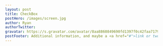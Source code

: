 ```yaml
---
layout: post
title: CheckBox 
postHero: /images/screen.jpg
author: Ryan
authorTwitter: 
gravatar: https://s.gravatar.com/avatar/8aa8860849690fd1397f0c42faa71795?s=80
postFooter: Additional information, and maybe a <a href="#">link or two</a>
---
```



<body>
  <style>

    html {
      font-family: sans-serif;
      background: #ffc600;
    }

    .inbox {
      max-width: 400px;
      margin: 50px auto;
      background: white;
      border-radius: 5px;
      box-shadow: 10px 10px 0 rgba(0,0,0,0.1);
    }

    .item {
      display: flex;
      align-items: center;
      border-bottom: 1px solid #F1F1F1;
    }

    .item:last-child {
      border-bottom: 0;
    }


    input:checked + p {
      background: #F9F9F9;
      text-decoration: line-through;
    }

    input[type="checkbox"] {
      margin: 20px;
    }

    p {
      margin: 0;
      padding: 20px;
      transition: background 0.2s;
      flex: 1;
      font-family: 'helvetica neue';
      font-size: 20px;
      font-weight: 200;
      border-left: 1px solid #D1E2FF;
    }
  </style>
   <!--
   The following is a common layout you would see in an email client.

   When a user clicks a checkbox, holds Shift, and then clicks another checkbox a few rows down, all the checkboxes in-between those two checkboxes should be checked.

  -->
  <div class="inbox">
    <div class="item">
      <input type="checkbox">
      <p>This is an inbox layout.</p>
    </div>
    <div class="item">
      <input type="checkbox">
      <p>Check one item</p>
    </div>
    <div class="item">
      <input type="checkbox">
      <p>Hold down your Shift key</p>
    </div>
    <div class="item">
      <input type="checkbox">
      <p>Check a lower item</p>
    </div>
    <div class="item">
      <input type="checkbox">
      <p>Everything in between should also be set to checked</p>
    </div>
    <div class="item">
      <input type="checkbox">
      <p>Try do it without any libraries</p>
    </div>
    <div class="item">
      <input type="checkbox">
      <p>Just regular JavaScript</p>
    </div>
    <div class="item">
      <input type="checkbox">
      <p>Good Luck!</p>
    </div>
    <div class="item">
      <input type="checkbox">
      <p>Don't forget to tweet your result!</p>
    </div>
  </div>

<script>
const checkboxes = document.querySelectorAll('.inbox input[type="checkbox"]');

let lastChecked;

function handleCheck(e) {
  // Check if they had the shift key down
  // AND check that they are checking it
  let inBetween = false;
  if (e.shiftKey && this.checked) {
    // go ahead and do what we please
    // loop over every single checkbox
    checkboxes.forEach(checkbox => {
      console.log(checkbox);
      if (checkbox === this || checkbox === lastChecked) {
        inBetween = !inBetween;
        console.log('Starting to check them in between!');
      }

      if (inBetween) {
        checkbox.checked = true;
      }
    });
  }

  lastChecked = this;
}

checkboxes.forEach(checkbox => checkbox.addEventListener('click', handleCheck));
</script>
</body>

